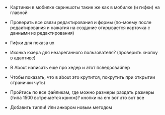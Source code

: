 * Картинки в мобилке скриншоты такие же как в мобилке (и гифки) на главной

* Проверить все связи редактирования и формы (по-моему после редактирования и нажатия на создание открывается карточка с данными из редактирования)

* Гифки для показа ux

* Иконка юзера для незареганного пользователя? (проверить кнопку в адаптиве)

* В About написать еще про хедер и этот псведосвайпер

* Чтобы показать, что в about это крутится, покрутить при открытии странички чуть)

* Пройтись по все файликам, где можно размеры раздать размеры (типа 1500 встречается кринж)? кнопки на em вот это вот все

* Добавить типпи! Или анкором новым методом